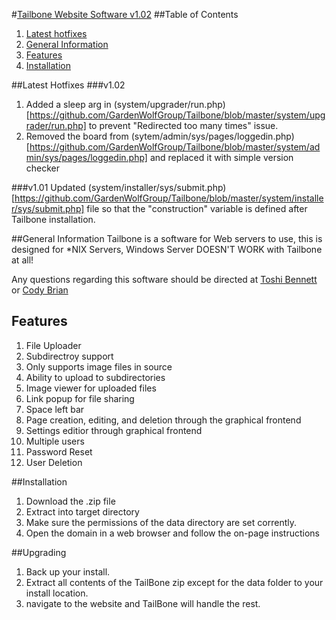 #[Tailbone Website Software v1.02](https://tailbone.gardenwolf.com/ "Tailbone's Official Website")
##Table of Contents
1. [Latest hotfixes](#latest-hotfixes)
2. [General Information](#general-information)
3. [Features](#features)
4. [Installation](#installation)

##Latest Hotfixes
###v1.02
1. Added a sleep arg in (system/upgrader/run.php)[https://github.com/GardenWolfGroup/Tailbone/blob/master/system/upgrader/run.php] to prevent "Redirected too many times" issue.
2. Removed the board from (sytem/admin/sys/pages/loggedin.php)[https://github.com/GardenWolfGroup/Tailbone/blob/master/system/admin/sys/pages/loggedin.php] and replaced it with simple version checker
      
###v1.01
Updated (system/installer/sys/submit.php)[https://github.com/GardenWolfGroup/Tailbone/blob/master/system/installer/sys/submit.php] file so that the "construction" variable is defined after Tailbone installation.

##General Information
Tailbone is a software for Web servers to use, this is designed for \*NIX Servers, Windows Server DOESN'T WORK with Tailbone at all!
  
Any questions regarding this software should be directed at [Toshi Bennett](mailto:toshi@gardenwolf.com?Subject=Tailbone "Send an email to Toshi") or [Cody Brian](mailto:cody@gardenwolf.com?Subject=Tailbone "Send an email to Cody")


## Features
1. File Uploader
  1. Subdirectroy support
  2. Only supports image files in source
  3. Ability to upload to subdirectories
  4. Image viewer for uploaded files
  5. Link popup for file sharing
  6. Space left bar
2. Page creation, editing, and deletion through the graphical frontend
3. Settings editior through graphical frontend
4. Multiple users
  1. Password Reset
  2. User Deletion

##Installation
1. Download the .zip file
2. Extract into target directory
3. Make sure the permissions of the data directory are set corrently.
4. Open the domain in a web browser and follow the on-page instructions

##Upgrading
1. Back up your install.
2. Extract all contents of the TailBone zip except for the data folder to your install location.
3. navigate to the website and TailBone will handle the rest.

